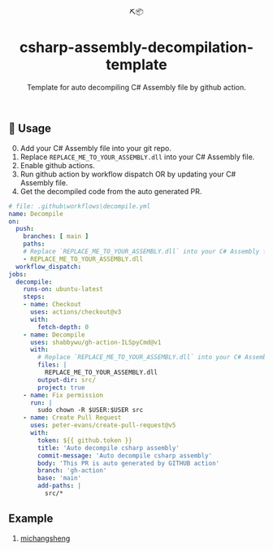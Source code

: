 <div align="center">
  ⛏️📦 
</div>
<h1 align="center">
  csharp-assembly-decompilation-template
</h1>

<p align="center">
   Template for auto decompiling C# Assembly file by github action.
</p>

<br />

## 🤸 Usage

0. Add your C# Assembly file into your git repo. 
1. Replace `REPLACE_ME_TO_YOUR_ASSEMBLY.dll` into your C# Assembly file.
2. Enable github actions.
3. Run github action by workflow dispatch OR by updating your C# Assembly file.
4. Get the decompiled code from the auto generated PR.

```yaml
# file: .github\workflows\decompile.yml
name: Decompile
on:
  push:
    branches: [ main ]
    paths:
    # Replace `REPLACE_ME_TO_YOUR_ASSEMBLY.dll` into your C# Assembly file.
    - REPLACE_ME_TO_YOUR_ASSEMBLY.dll
  workflow_dispatch:
jobs:
  decompile:
    runs-on: ubuntu-latest 
    steps:
    - name: Checkout
      uses: actions/checkout@v3
      with:
        fetch-depth: 0
    - name: Decompile
      uses: shabbywu/gh-action-ILSpyCmd@v1
      with:
        # Replace `REPLACE_ME_TO_YOUR_ASSEMBLY.dll` into your C# Assembly file.
        files: |
          REPLACE_ME_TO_YOUR_ASSEMBLY.dll
        output-dir: src/
        project: true
    - name: Fix permission
      run: |
        sudo chown -R $USER:$USER src
    - name: Create Pull Request
      uses: peter-evans/create-pull-request@v5
      with:
        token: ${{ github.token }}
        title: 'Auto decompile csharp assembly'
        commit-message: 'Auto decompile csharp assembly'
        body: 'This PR is auto generated by GITHUB action'
        branch: 'gh-action'
        base: 'main'
        add-paths: |
          src/*
```

## Example
1. [michangsheng](https://github.com/shabbywu/michangsheng/blob/main/.github/workflows/decompile.yml)
